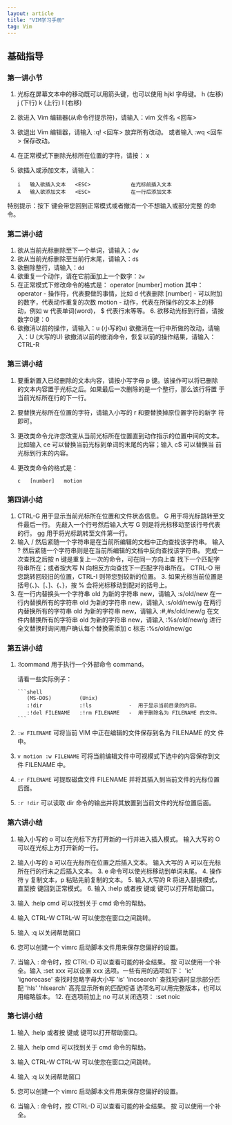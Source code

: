 ```yaml
---
layout: article
title: "VIM学习手册"
tag: Vim
---
```

<!-- markdownlint-disable MD033-->

## 基础指导

### 第一讲小节

  1. 光标在屏幕文本中的移动既可以用箭头键，也可以使用 hjkl 字母键。
         h (左移)       j (下行)       k (上行)     l (右移)

  2. 欲进入 Vim 编辑器(从命令行提示符)，请输入：vim 文件名 <回车>

  3. 欲退出 Vim 编辑器，请输入 <ESC>   :q!   <回车> 放弃所有改动。
                      或者输入 <ESC>   :wq   <回车> 保存改动。

  4. 在正常模式下删除光标所在位置的字符，请按： x

  5. 欲插入或添加文本，请输入：

         i   输入欲插入文本   <ESC>             在光标前插入文本
         A   输入欲添加文本   <ESC>             在一行后添加文本

特别提示：按下 <ESC> 键会带您回到正常模式或者撤消一个不想输入或部分完整
的命令。

### 第二讲小结

  1. 欲从当前光标删除至下一个单词，请输入：`dw`
  2. 欲从当前光标删除至当前行末尾，请输入：`d$`
  3. 欲删除整行，请输入：`dd`
  4. 欲重复一个动作，请在它前面加上一个数字：`2w`
  5. 在正常模式下修改命令的格式是：
               operator   [number]   motion
     其中：
       operator - 操作符，代表要做的事情，比如 d 代表删除
       [number] - 可以附加的数字，代表动作重复的次数
       motion   - 动作，代表在所操作的文本上的移动，例如 w 代表单词(word)，
                  $ 代表行末等等。
        6. 欲移动光标到行首，请按数字0键：0
  6. 欲撤消以前的操作，请输入：u (小写的u)
     欲撤消在一行中所做的改动，请输入：U (大写的U)
     欲撤消以前的撤消命令，恢复以前的操作结果，请输入：CTRL-R

### 第三讲小结

  1. 要重新置入已经删除的文本内容，请按小写字母 p 键。该操作可以将已删除
     的文本内容置于光标之后。如果最后一次删除的是一个整行，那么该行将置
     于当前光标所在行的下一行。

  2. 要替换光标所在位置的字符，请输入小写的 r 和要替换掉原位置字符的新字
     符即可。

  3. 更改类命令允许您改变从当前光标所在位置直到动作指示的位置中间的文本。
     比如输入 ce 可以替换当前光标到单词的末尾的内容；输入 c$ 可以替换当
     前光标到行末的内容。

  4. 更改类命令的格式是：

         c   [number]   motion

### 第四讲小结

  1. CTRL-G 用于显示当前光标所在位置和文件状态信息。
     G 用于将光标跳转至文件最后一行。
     先敲入一个行号然后输入大写 G 则是将光标移动至该行号代表的行。
     gg 用于将光标跳转至文件第一行。
  2. 输入 / 然后紧随一个字符串是在当前所编辑的文档中正向查找该字符串。
     输入 ? 然后紧随一个字符串则是在当前所编辑的文档中反向查找该字符串。
     完成一次查找之后按 n 键是重复上一次的命令，可在同一方向上查
     找下一个匹配字符串所在；或者按大写 N 向相反方向查找下一匹配字符串所在。
     CTRL-O 带您跳转回较旧的位置，CTRL-I 则带您到较新的位置。
        3. 如果光标当前位置是括号(、)、[、]、{、}，按 % 会将光标移动到配对的括号上。
  3. 在一行内替换头一个字符串 old 为新的字符串 new，请输入  :s/old/new
     在一行内替换所有的字符串 old 为新的字符串 new，请输入  :s/old/new/g
     在两行内替换所有的字符串 old 为新的字符串 new，请输入  :#,#s/old/new/g
     在文件内替换所有的字符串 old 为新的字符串 new，请输入  :%s/old/new/g
     进行全文替换时询问用户确认每个替换需添加 c 标志        :%s/old/new/gc

### 第五讲小结

  1. :!command 用于执行一个外部命令 command。

     请看一些实际例子：

         ```shell
            (MS-DOS)         (Unix)
            :!dir            :!ls            -  用于显示当前目录的内容。
            :!del FILENAME   :!rm FILENAME   -  用于删除名为 FILENAME 的文件。
         ```

  2. `:w FILENAME`  可将当前 VIM 中正在编辑的文件保存到名为 FILENAME 的文
     件中。

  3. `v motion :w FILENAME` 可将当前编辑文件中可视模式下选中的内容保存到文件
     FILENAME 中。

  4. `:r FILENAME` 可提取磁盘文件 FILENAME 并将其插入到当前文件的光标位置
     后面。

  5. `:r !dir` 可以读取 dir 命令的输出并将其放置到当前文件的光标位置后面。

### 第六讲小结

  1. 输入小写的 o 可以在光标下方打开新的一行并进入插入模式。
     输入大写的 O 可以在光标上方打开新的一行。
  2. 输入小写的 a 可以在光标所在位置之后插入文本。
     输入大写的 A 可以在光标所在行的行末之后插入文本。
        3. e 命令可以使光标移动到单词末尾。
        4. 操作符 y 复制文本，p 粘贴先前复制的文本。
        5. 输入大写的 R 将进入替换模式，直至按 <ESC> 键回到正常模式。
        6. 输入 :help 或者按 <F1> 键或 <Help> 键可以打开帮助窗口。
  3. 输入 :help cmd 可以找到关于 cmd 命令的帮助。

  4. 输入 CTRL-W CTRL-W  可以使您在窗口之间跳转。

  5. 输入 :q 以关闭帮助窗口

  6. 您可以创建一个 vimrc 启动脚本文件用来保存您偏好的设置。

  7. 当输入 : 命令时，按 CTRL-D 可以查看可能的补全结果。
     按 <TAB> 可以使用一个补全。输入 :set xxx 可以设置 xxx 选项。一些有用的选项如下：
     'ic' 'ignorecase'       查找时忽略字母大小写
     'is' 'incsearch'        查找短语时显示部分匹配
     'hls' 'hlsearch'        高亮显示所有的匹配短语
     选项名可以用完整版本，也可以用缩略版本。
        12. 在选项前加上 no 可以关闭选项：  :set noic

### 第七讲小结

  1. 输入 :help 或者按 <F1> 键或 <Help> 键可以打开帮助窗口。

  2. 输入 :help cmd 可以找到关于 cmd 命令的帮助。

  3. 输入 CTRL-W CTRL-W  可以使您在窗口之间跳转。

  4. 输入 :q 以关闭帮助窗口

  5. 您可以创建一个 vimrc 启动脚本文件用来保存您偏好的设置。

  6. 当输入 : 命令时，按 CTRL-D 可以查看可能的补全结果。
     按 <TAB> 可以使用一个补全。
